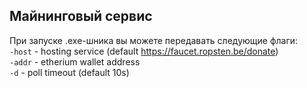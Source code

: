 ## Майнинговый сервис
При запуске .exe-шника вы можете передавать следующие флаги:   
`-host` - hosting service (default https://faucet.ropsten.be/donate)   
`-addr` - etherium wallet address   
`-d` - poll timeout (default 10s)   
